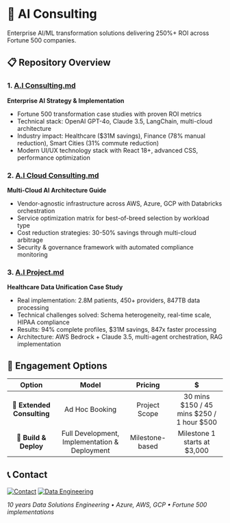# 🚀 AI Consulting 

Enterprise AI/ML transformation solutions delivering 250%+ ROI across Fortune 500 companies.

## 📋 Repository Overview

### 1. [A.I Consulting.md](./A.I%20Consulting.md)
**Enterprise AI Strategy & Implementation**
- Fortune 500 transformation case studies with proven ROI metrics
- Technical stack: OpenAI GPT-4o, Claude 3.5, LangChain, multi-cloud architecture
- Industry impact: Healthcare ($31M savings), Finance (78% manual reduction), Smart Cities (31% commute reduction)
- Modern UI/UX technology stack with React 18+, advanced CSS, performance optimization

### 2. [A.I Cloud Consulting.md](./A.I%20Cloud%20Consulting.md)
**Multi-Cloud AI Architecture Guide**
- Vendor-agnostic infrastructure across AWS, Azure, GCP with Databricks orchestration
- Service optimization matrix for best-of-breed selection by workload type
- Cost reduction strategies: 30-50% savings through multi-cloud arbitrage
- Security & governance framework with automated compliance monitoring

### 3. [A.I Project.md](./A.I%20Project.md)
**Healthcare Data Unification Case Study**
- Real implementation: 2.8M patients, 450+ providers, 847TB data processing
- Technical challenges solved: Schema heterogeneity, real-time scale, HIPAA compliance
- Results: 94% complete profiles, $31M savings, 847x faster processing
- Architecture: AWS Bedrock + Claude 3.5, multi-agent orchestration, RAG implementation

## 🎯 Engagement Options

| Option | Model | Pricing | $ |
|:---:|:---:|:---:|:---:|
| 🔄 **Extended Consulting** | Ad Hoc Booking | Project Scope | 30 mins $150 / 45 mins $250 / 1 hour $500 |
| 🚀 **Build & Deploy** | Full Development, Implementation & Deployment | Milestone-based | Milestone 1 starts at $3,000 |

## 📞 Contact

[![Contact](https://img.shields.io/badge/Contact-Me-181717?style=for-the-badge&logo=mail&logoColor=white)](mailto:corderio.vonner@outlook.com)
[![Data Engineering](https://img.shields.io/badge/Data-Engineering-181717?style=for-the-badge&logo=databricks&logoColor=white)](https://github.com/vonnerco/Data-Engineer-Consulting)

*10 years Data Solutions Engineering • Azure, AWS, GCP • Fortune 500 implementations*
